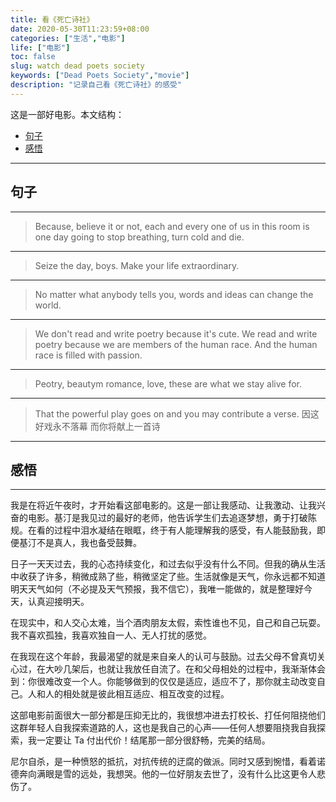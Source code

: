 ```yaml
---
title: 看《死亡诗社》
date: 2020-05-30T11:23:59+08:00
categories: ["生活","电影"]
life: ["电影"]
toc: false
slug: watch dead poets society
keywords: ["Dead Poets Society","movie"]
description: "记录自己看《死亡诗社》的感受"
---
```


这是一部好电影。本文结构：

- [句子](#句子)
- [感悟](#感悟)

---

## 句子

---

> Because, believe it or not, each and every one of us in this room is one day going to stop breathing, turn cold and die.

---

> Seize the day, boys. Make your life extraordinary. 

---

> No matter what anybody tells you, words and ideas can change the world.

---

> We don't read and write poetry because it's cute. We read and write poetry because we are members of the human race. And the human race is filled with passion.

---

> Peotry, beautym romance, love, these are what we stay alive for.

---

> That the powerful play goes on and you may contribute a verse. 因这好戏永不落幕 而你将献上一首诗

---

## 感悟

---

我是在将近午夜时，才开始看这部电影的。这是一部让我感动、让我激动、让我兴奋的电影。基汀是我见过的最好的老师，他告诉学生们去追逐梦想，勇于打破陈规。在看的过程中泪水凝结在眼眶，终于有人能理解我的感受，有人能鼓励我，即便基汀不是真人，我也备受鼓舞。

日子一天天过去，我的心态持续变化，和过去似乎没有什么不同。但我的确从生活中收获了许多，稍微成熟了些，稍微坚定了些。生活就像是天气，你永远都不知道明天天气如何（不必提及天气预报，我不信它），我唯一能做的，就是整理好今天，认真迎接明天。

在现实中，和人交心太难，当个酒肉朋友太假，索性谁也不见，自己和自己玩耍。我不喜欢孤独，我喜欢独自一人、无人打扰的感觉。

在我现在这个年龄，我最渴望的就是来自亲人的认可与鼓励。过去父母不曾真切关心过，在大吵几架后，也就让我放任自流了。在和父母相处的过程中，我渐渐体会到：你很难改变一个人。你能够做到的仅仅是适应，适应不了，那你就主动改变自己。人和人的相处就是彼此相互适应、相互改变的过程。

这部电影前面很大一部分都是压抑无比的，我很想冲进去打校长、打任何阻挠他们这群年轻人自我探索道路的人，这也是我自己的心声——任何人想要阻挠我自我探索，我一定要让 Ta 付出代价！结尾那一部分很舒畅，完美的结局。

尼尔自杀，是一种愤怒的抵抗，对抗传统的迂腐的做派。同时又感到惋惜，看着诺德奔向满眼是雪的远处，我想哭。他的一位好朋友去世了，没有什么比这更令人悲伤了。
